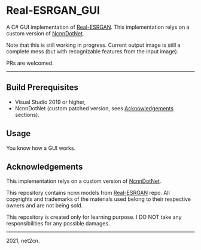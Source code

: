 # Real-ESRGAN_GUI
A C# GUI implementation of [Real-ESRGAN](https://github.com/xinntao/Real-ESRGAN). This implementation relys on a custom version of [NcnnDotNet](https://github.com/net2cn/NcnnDotNet).

Note that this is still working in progress. Current output image is still a complete mess (but with recognizable features from the input image).

PRs are welcomed.

---

## Build Prerequisites
- Visual Studio 2019 or higher,
- NcnnDotNet (custom patched version, sees [Acknowledgements](#Acknowledgements) sections).

## Usage
You know how a GUI works.

## Acknowledgements
This implementation relys on a custom version of [NcnnDotNet](https://github.com/net2cn/NcnnDotNet).

This repository contains ncnn models from [Real-ESRGAN](https://github.com/xinntao/Real-ESRGAN) repo. All copyrights and trademarks of the materials used belong to their respective owners and are not being sold.

This repository is created only for learning purpose. I DO NOT take any responsibilities for any possible damages.

---

2021, net2cn.